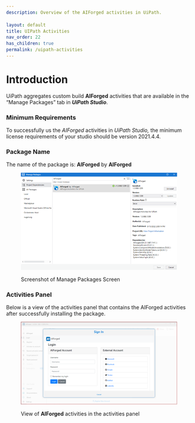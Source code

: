 ```yaml
---
description: Overview of the AIForged activities in UiPath.

layout: default
title: UIPath Activities
nav_order: 22
has_children: true
permalink: /uipath-activities
---
```


# Introduction

UiPath aggregates custom build **AIForged** activities that are available in the “Manage Packages” tab in _**UiPath Studio**_.

### Minimum Requirements

To successfully us the _AIForged_ activities in _UiPath Studio,_ the minimum license requirements of your studio should be version 2021.4.4.

### Package Name

The name of the package is: **AIForged** by **AIForged**

<figure><img src="../.gitbook/assets/image (1).png" alt=""><figcaption><p>Screenshot of Manage Packages Screen</p></figcaption></figure>

### Activities Panel

Below is a view of the activities panel that contains the AIForged activities after successfully installing the package.

<figure><img src="../.gitbook/assets/image (26).png" alt=""><figcaption><p>View of <strong>AIForged</strong> activities in the activities panel</p></figcaption></figure>
